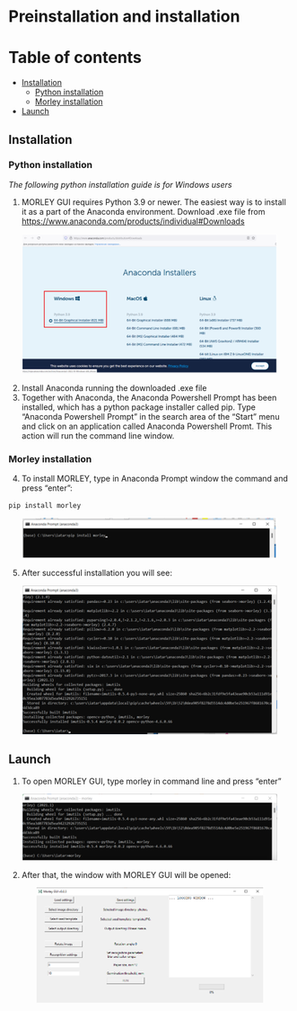 # Preinstallation and installation


Table of contents
=================

<!--ts-->
   * [Installation](#Installation)
      * [Python installation](#Python-installation) 
      * [Morley installation](#Morley-installation)
   * [Launch](#Launch)
<!--te-->




## Installation
### Python installation
*The following python installation guide is for Windows users*
1. MORLEY GUI requires Python 3.9 or newer. The easiest way is to install it as a part of the Anaconda environment. Download .exe file from https://www.anaconda.com/products/individual#Downloads

<p align="center">
<img src="https://github.com/dashabezik/Morley/blob/main/img/anaconda_install.PNG" width=90% height=90%>
</p>


2. Install Anaconda running the downloaded .exe file
3. Together with Anaconda, the Anaconda Powershell Prompt has been installed, which has a python package installer called pip. Type “Anaconda Powershell Prompt” in the search area of the “Start” menu and click on an application called Anaconda Powershell Promt. This action will run the command line window.

### Morley installation

4. To  install MORLEY, type in Anaconda Prompt window the command and press “enter”:

```
pip install morley 
```  
<p align="center">
<img src="https://github.com/dashabezik/Morley/blob/main/img/anac_prompt.PNG" width=90% height=90%>
</p>

5. After successful installation you will see:
<p align="center">
<img src="https://github.com/dashabezik/Morley/blob/main/img/anac_morley_install.PNG" width=90% height=90%>
</p>

## Launch

1. To open MORLEY GUI, type morley in command line and press “enter”

<p align="center">
<img src="https://github.com/dashabezik/Morley/blob/main/img/anac_morley_run.PNG" width=90% height=90%>
</p>

2. After that, the window with MORLEY GUI will be opened:

<p align="center">
<img src="https://github.com/dashabezik/Morley/blob/main/img/load button.PNG" width=80% height=80%>
</p>
